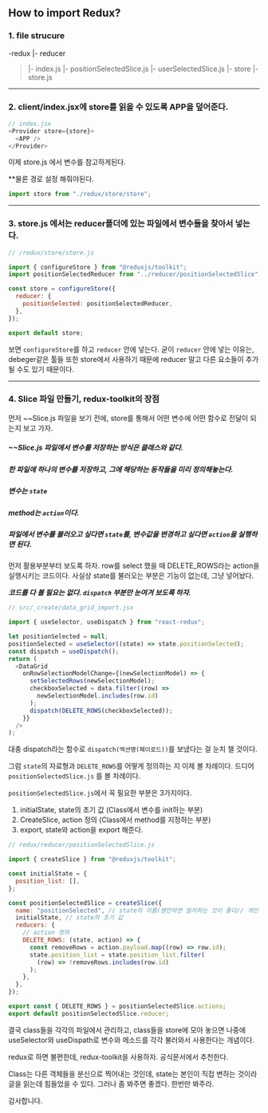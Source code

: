 ## How to import Redux?

### 1. file strucure

-redux
|- reducer

> |- index.js
> |- positionSelectedSlice.js
> |- userSelectedSlice.js
> |- store
> |- store.js

---

### 2. client/index.jsx에 store를 읽을 수 있도록 APP을 덮어준다.

```javascript
// index.jsx
<Provider store={store}>
  <APP />
</Provider>
```

이제 store.js 에서 변수를 참고하게된다.

\*\*물론 경로 설정 해줘야된다.

```javascript
import store from "./redux/store/store";
```

---

### 3. store.js 에서는 reducer폴더에 있는 파일에서 변수들을 찾아서 넣는다.

```javascript
// /redux/store/store.js

import { configureStore } from "@reduxjs/toolkit";
import positionSelectedReducer from "../reducer/positionSelectedSlice";

const store = configureStore({
  reducer: {
    positionSelected: positionSelectedReducer,
  },
});

export default store;
```

보면 `configureStore`를 하고 `reducer` 안에 넣는다. 굳이 `reducer` 안에 넣는 이유는, debeger같은 툴들 또한 store에서 사용하기 때문에 reducer 말고 다른 요소들이 추가될 수도 있기 때문이다.

---

### 4. Slice 파일 만들기, redux-toolkit의 장점

먼저 ~~Slice.js 파일을 보기 전에, store를 통해서 어떤 변수에 어떤 함수로 전달이 되는지 보고 가자.

##### ~~Slice.js 파일에서 변수를 저장하는 방식은 클래스와 같다.

##### 한 파일에 하나의 변수를 저장하고, 그에 해당하는 동작들을 미리 정의해놓는다.

##### 변수는 `state`

##### method는 `action`이다.

##### 파일에서 변수를 불러오고 싶다면 `state`를, 변수값을 변경하고 싶다면 `action`을 실행하면 된다.

먼저 활용부분부터 보도록 하자. row를 select 했을 때 DELETE_ROWS라는 action을 실행시키는 코드이다. 사실상 state를 불러오는 부분은 기능이 없는데, 그냥 넣어놨다.

**_코드를 다 볼 필요는 없다. `dispatch` 부분만 눈여겨 보도록 하자._**

```javascript
// src/_create/data_grid_import.jsx

import { useSelector, useDispatch } from "react-redux";

let positionSelected = null;
positionSelected = useSelector((state) => state.positionSelected);
const dispatch = useDispatch();
return (
  <DataGrid
    onRowSelectionModelChange={(newSelectionModel) => {
      setSelectedRows(newSelectionModel);
      checkboxSelected = data.filter((row) =>
        newSelectionModel.includes(row.id)
      );
      dispatch(DELETE_ROWS(checkboxSelected));
    }}
  />
);
```

대충 dispatch라는 함수로 `dispatch(액션명(페이로드))`를 보냈다는 걸 눈치 챌 것이다.

그럼 `state`의 자료형과 `DELETE_ROWS`를 어떻게 정의하는 지 이제 볼 차례이다.
드디어 `positionSelectedSlice.js` 를 볼 차례이다.

`positionSelectedSlice.js`에서 꼭 필요한 부분은 3가지이다.

1. initialState, state의 초기 값 (Class에서 변수를 init하는 부분)
2. CreateSlice, action 정의 (Class에서 method를 지정하는 부분)
3. export, state와 action을 export 해준다.

```javascript
// redux/reducer/positionSelectedSlice.js

import { createSlice } from "@reduxjs/toolkit";

const initialState = {
  position_list: [],
};

const positionSelectedSlice = createSlice({
  name: "positionSelected", // state의 이름(웬만하면 일치하는 것이 좋다// 개인생각)
  initialState, // state의 초기 값
  reducers: {
    // action 정의
    DELETE_ROWS: (state, action) => {
      const removeRows = action.payload.map((row) => row.id);
      state.position_list = state.position_list.filter(
        (row) => !removeRows.includes(row.id)
      );
    },
  },
});

export const { DELETE_ROWS } = positionSelectedSlice.actions;
export default positionSelectedSlice.reducer;
```

결국 class들을 각각의 파일에서 관리하고, class들을 store에 모아 놓으면 나중에 useSelector와 useDispath로 변수와 메소드를 각각 불러와서 사용한다는 개념이다.

redux로 하면 불편한데, redux-toolkit을 사용하자. 공식문서에서 추천한다.

Class는 다른 객체들을 분신으로 찍어내는 것인데, state는 본인이 직접 변하는 것이라 글을 읽는데 힘들었을 수 있다. 그러나 좀 봐주면 좋겠다. 한번만 봐주라.

감사합니다.
